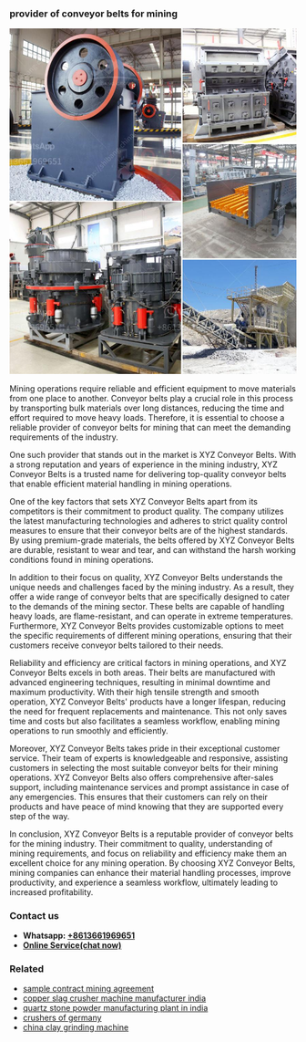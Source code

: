 <h3>provider of conveyor belts for mining</h3><img src='1708587213.jpg' alt=''><p>Mining operations require reliable and efficient equipment to move materials from one place to another. Conveyor belts play a crucial role in this process by transporting bulk materials over long distances, reducing the time and effort required to move heavy loads. Therefore, it is essential to choose a reliable provider of conveyor belts for mining that can meet the demanding requirements of the industry.</p><p>One such provider that stands out in the market is XYZ Conveyor Belts. With a strong reputation and years of experience in the mining industry, XYZ Conveyor Belts is a trusted name for delivering top-quality conveyor belts that enable efficient material handling in mining operations.</p><p>One of the key factors that sets XYZ Conveyor Belts apart from its competitors is their commitment to product quality. The company utilizes the latest manufacturing technologies and adheres to strict quality control measures to ensure that their conveyor belts are of the highest standards. By using premium-grade materials, the belts offered by XYZ Conveyor Belts are durable, resistant to wear and tear, and can withstand the harsh working conditions found in mining operations.</p><p>In addition to their focus on quality, XYZ Conveyor Belts understands the unique needs and challenges faced by the mining industry. As a result, they offer a wide range of conveyor belts that are specifically designed to cater to the demands of the mining sector. These belts are capable of handling heavy loads, are flame-resistant, and can operate in extreme temperatures. Furthermore, XYZ Conveyor Belts provides customizable options to meet the specific requirements of different mining operations, ensuring that their customers receive conveyor belts tailored to their needs.</p><p>Reliability and efficiency are critical factors in mining operations, and XYZ Conveyor Belts excels in both areas. Their belts are manufactured with advanced engineering techniques, resulting in minimal downtime and maximum productivity. With their high tensile strength and smooth operation, XYZ Conveyor Belts' products have a longer lifespan, reducing the need for frequent replacements and maintenance. This not only saves time and costs but also facilitates a seamless workflow, enabling mining operations to run smoothly and efficiently.</p><p>Moreover, XYZ Conveyor Belts takes pride in their exceptional customer service. Their team of experts is knowledgeable and responsive, assisting customers in selecting the most suitable conveyor belts for their mining operations. XYZ Conveyor Belts also offers comprehensive after-sales support, including maintenance services and prompt assistance in case of any emergencies. This ensures that their customers can rely on their products and have peace of mind knowing that they are supported every step of the way.</p><p>In conclusion, XYZ Conveyor Belts is a reputable provider of conveyor belts for the mining industry. Their commitment to quality, understanding of mining requirements, and focus on reliability and efficiency make them an excellent choice for any mining operation. By choosing XYZ Conveyor Belts, mining companies can enhance their material handling processes, improve productivity, and experience a seamless workflow, ultimately leading to increased profitability.</p><h3>Contact us</h3><ul><li><strong>Whatsapp:&nbsp;<a href="https://wa.me/8613661969651">+8613661969651</a></strong></li><li><a href="https://swt.shibang-china.com/?git&amp;zhl&amp;provider of conveyor belts for mining"><strong>Online Service(chat now)</strong></a></li></ul><h3>Related</h3><ul><li><a href='sample contract mining agreement.md'>sample contract mining agreement</a></li><li><a href='copper slag crusher machine manufacturer india.md'>copper slag crusher machine manufacturer india</a></li><li><a href='quartz stone powder manufacturing plant in india.md'>quartz stone powder manufacturing plant in india</a></li><li><a href='crushers of germany.md'>crushers of germany</a></li><li><a href='china clay grinding machine.md'>china clay grinding machine</a></li></ul>